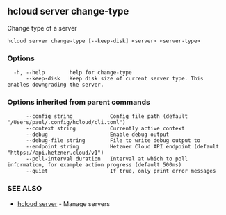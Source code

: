 ## hcloud server change-type

Change type of a server

```
hcloud server change-type [--keep-disk] <server> <server-type>
```

### Options

```
  -h, --help        help for change-type
      --keep-disk   Keep disk size of current server type. This enables downgrading the server.
```

### Options inherited from parent commands

```
      --config string            Config file path (default "/Users/paul/.config/hcloud/cli.toml")
      --context string           Currently active context
      --debug                    Enable debug output
      --debug-file string        File to write debug output to
      --endpoint string          Hetzner Cloud API endpoint (default "https://api.hetzner.cloud/v1")
      --poll-interval duration   Interval at which to poll information, for example action progress (default 500ms)
      --quiet                    If true, only print error messages
```

### SEE ALSO

* [hcloud server](hcloud_server.md)	 - Manage servers
